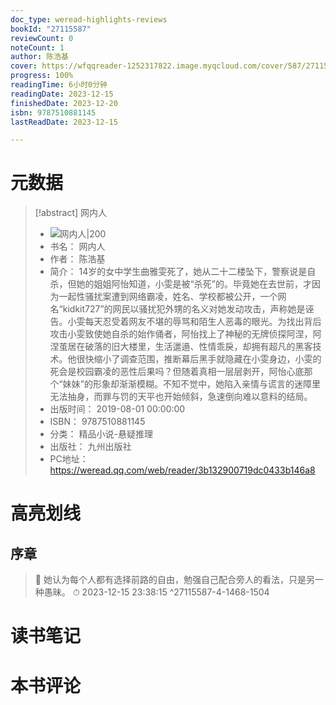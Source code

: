 ```yaml
---
doc_type: weread-highlights-reviews
bookId: "27115587"
reviewCount: 0
noteCount: 1
author: 陈浩基
cover: https://wfqqreader-1252317822.image.myqcloud.com/cover/587/27115587/t6_27115587.jpg
progress: 100%
readingTime: 6小时0分钟
readingDate: 2023-12-15
finishedDate: 2023-12-20
isbn: 9787510881145
lastReadDate: 2023-12-15

---
```

# 元数据
> [!abstract] 网内人
> - ![ 网内人|200](https://wfqqreader-1252317822.image.myqcloud.com/cover/587/27115587/t6_27115587.jpg)
> - 书名： 网内人
> - 作者： 陈浩基
> - 简介：     14岁的女中学生曲雅雯死了，她从二十二楼坠下，警察说是自杀，但她的姐姐阿怡知道，小雯是被“杀死”的。毕竟她在去世前，才因为一起性骚扰案遭到网络霸凌，姓名、学校都被公开，一个网名“kidkit727”的网民以骚扰犯外甥的名义对她发动攻击，声称她是诬告。小雯每天忍受着网友不堪的辱骂和陌生人恶毒的眼光。为找出背后攻击小雯致使她自杀的始作俑者，阿怡找上了神秘的无牌侦探阿涅，阿涅茧居在破落的旧大楼里，生活邋遢、性情乖戾，却拥有超凡的黑客技术。他很快缩小了调查范围，推断幕后黑手就隐藏在小雯身边，小雯的死会是校园霸凌的恶性后果吗？但随着真相一层层剥开，阿怡心底那个“妹妹”的形象却渐渐模糊。不知不觉中，她陷入亲情与谎言的迷障里无法抽身，而罪与罚的天平也开始倾斜，急速倒向难以意料的结局。
> - 出版时间： 2019-08-01 00:00:00
> - ISBN： 9787510881145
> - 分类： 精品小说-悬疑推理
> - 出版社： 九州出版社
> - PC地址：https://weread.qq.com/web/reader/3b132900719dc0433b146a8

# 高亮划线

## 序章

> 📌 她认为每个人都有选择前路的自由，勉强自己配合旁人的看法，只是另一种愚昧。 
> ⏱ 2023-12-15 23:38:15 ^27115587-4-1468-1504

# 读书笔记

# 本书评论

